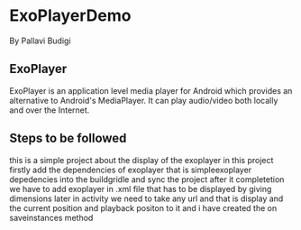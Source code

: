 # ExoPlayerDemo
By Pallavi Budigi

## ExoPlayer
ExoPlayer is an application level media player for Android which provides an alternative to Android's MediaPlayer. 
It can play audio/video both locally and over the Internet.
## Steps to be followed
this is a simple project about the display of the exoplayer
in this project firstly add the dependencies of
exoplayer that is simpleexoplayer depedencies into the 
buildgridle and sync the project
after it completetion we have to
add exoplayer in .xml file
that has to be displayed by giving dimensions
later in activity we need to take any url
and that is display and the current position and 
playback positon to it
and i have created the on saveinstances method

